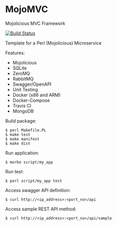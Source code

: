 # MojoMVC
Mojolicious MVC Framework

[![Build Status](https://travis-ci.org/milagan/MojoMVC.svg?branch=master)](https://travis-ci.org/milagan/MojoMVC)

Template for a Perl (Mojolicious) Microservice

Features:
- Mojolicious
- SQLite
- ZeroMQ
- RabbitMQ
- Swagger/OpenAPI
- Unit Testing
- Docker (x86 and ARM)
- Docker-Compose
- Travis CI
- MongoDB

Build package:

```
$ perl Makefile.PL
$ make test
$ make manifest
$ make dist
```

Run application:

```
$ morbo script/my_app
```

Run test:

```
$ perl script/my_app test
```

Access swagger API definition:

```
$ curl http://<ip_address>:<port_no>/api
```

Access sample REST API method:

```
$ curl http://<ip_address>:<port_no>/api/sample
```

